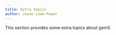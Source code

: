 ```yaml
---
title: Extra topics
author: Jason Lowe-Power
---
```


This section provides some extra topics about gem5.
